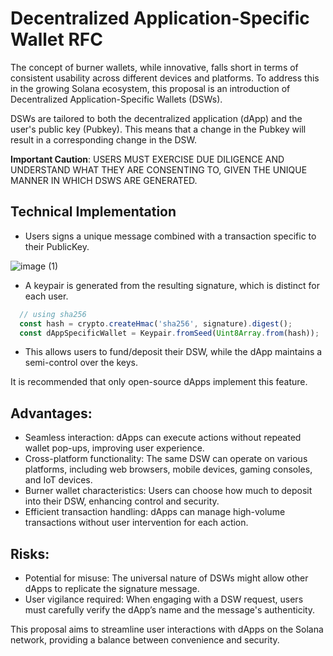 # Decentralized Application-Specific Wallet RFC

The concept of burner wallets, while innovative, falls short in terms of consistent usability across different devices and platforms. To address this in the growing Solana ecosystem, this proposal is an introduction of Decentralized Application-Specific Wallets (DSWs).

DSWs are tailored to both the decentralized application (dApp) and the user's public key (Pubkey). This means that a change in the Pubkey will result in a corresponding change in the DSW.

**Important Caution**: USERS MUST EXERCISE DUE DILIGENCE AND UNDERSTAND WHAT THEY ARE CONSENTING TO, GIVEN THE UNIQUE MANNER IN WHICH DSWS ARE GENERATED.

## Technical Implementation
- Users signs a unique message combined with a transaction specific to their PublicKey.

![image (1)](https://github.com/crypt0miester/dsw/assets/77497858/7ee110ec-740c-48ce-8625-e1ae18e8e9ec)

- A keypair is generated from the resulting signature, which is distinct for each user.
```ts
  // using sha256
  const hash = crypto.createHmac('sha256', signature).digest();
  const dAppSpecificWallet = Keypair.fromSeed(Uint8Array.from(hash));
```
- This allows users to fund/deposit their DSW, while the dApp maintains a semi-control over the keys.

It is recommended that only open-source dApps implement this feature.

## Advantages:
- Seamless interaction: dApps can execute actions without repeated wallet pop-ups, improving user experience.
- Cross-platform functionality: The same DSW can operate on various platforms, including web browsers, mobile devices, gaming consoles, and IoT devices.
- Burner wallet characteristics: Users can choose how much to deposit into their DSW, enhancing control and security.
- Efficient transaction handling: dApps can manage high-volume transactions without user intervention for each action.

## Risks:
- Potential for misuse: The universal nature of DSWs might allow other dApps to replicate the signature message.
- User vigilance required: When engaging with a DSW request, users must carefully verify the dApp’s name and the message's authenticity.

This proposal aims to streamline user interactions with dApps on the Solana network, providing a balance between convenience and security.
